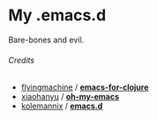 # My .emacs.d
Bare-bones and evil.

###### Credits

* [flyingmachine](https://github.com/flyingmachine) / **[emacs-for-clojure](https://github.com/flyingmachine/emacs-for-clojure)**
* [xiaohanyu](https://github.com/xiaohanyu) / **[oh-my-emacs](https://github.com/xiaohanyu/oh-my-emacs)**
* [kolemannix](https://github.com/kolemannix) / **[emacs.d](https://github.com/kolemannix/emacs.d)**